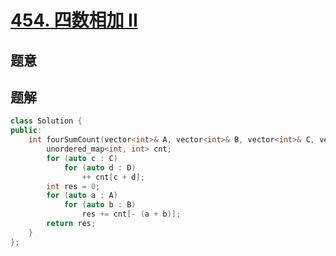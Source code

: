 #  [454. 四数相加 II](https://leetcode-cn.com/problems/4sum-ii/)

## 题意



## 题解



```c++
class Solution {
public:
    int fourSumCount(vector<int>& A, vector<int>& B, vector<int>& C, vector<int>& D) {
        unordered_map<int, int> cnt;
        for (auto c : C)
            for (auto d : D)
                ++ cnt[c + d];
        int res = 0;
        for (auto a : A)
            for (auto b : B)
                res += cnt[- (a + b)];
        return res;
    }
};
```



```python3

```

